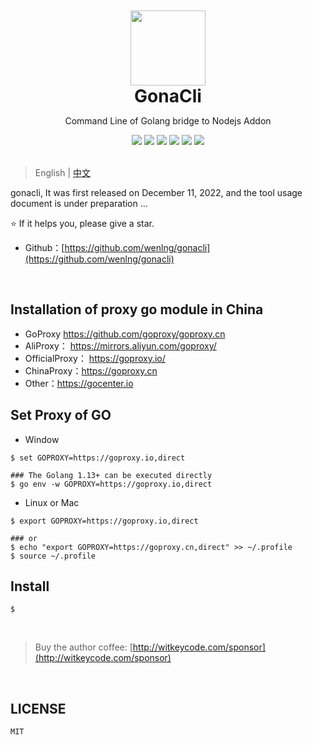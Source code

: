 <div align="center">
<img width="120" style="padding-top: 50px" src="http://47.104.180.148/gonacli/gonacli_logo.svg"/>
<h1 style="margin: 0; padding: 0">GonaCli</h1>
<p>Command Line of Golang bridge to Nodejs Addon</p>
<a href="https://goreportcard.com/report/github.com/wenlng/gonacli"><img src="https://goreportcard.com/badge/github.com/wenlng/gonacli"/></a>
<a href="https://godoc.org/github.com/wenlng/gonacli"><img src="https://godoc.org/github.com/wenlng/gonacli?status.svg"/></a>
<a href="https://github.com/wenlng/gonacli/releases"><img src="https://img.shields.io/github/v/release/wenlng/gonacli.svg"/></a>
<a href="https://github.com/wenlng/gonacli/blob/master/LICENSE"><img src="https://img.shields.io/github/license/wenlng/gonacli.svg"/></a>
<a href="https://github.com/wenlng/gonacli"><img src="https://img.shields.io/github/stars/wenlng/gonacli.svg"/></a>
<a href="https://github.com/wenlng/gonacli"><img src="https://img.shields.io/github/last-commit/wenlng/gonacli.svg"/></a>
</div>

<br/>

> English | [中文](README_zh.md)

<p>
gonacli, It was first released on December 11, 2022, and the tool usage document is under preparation ...
</p>

<p> ⭐️ If it helps you, please give a star.</p>

- Github：[https://github.com/wenlng/gonacli](https://github.com/wenlng/gonacli)

<br/>

## Installation of proxy go module in China
- GoProxy https://github.com/goproxy/goproxy.cn
- AliProxy： https://mirrors.aliyun.com/goproxy/
- OfficialProxy： https://goproxy.io/
- ChinaProxy：https://goproxy.cn
- Other：https://gocenter.io

## Set Proxy of GO 
- Window
```shell script
$ set GOPROXY=https://goproxy.io,direct

### The Golang 1.13+ can be executed directly
$ go env -w GOPROXY=https://goproxy.io,direct
```
- Linux or Mac
```shell script
$ export GOPROXY=https://goproxy.io,direct

### or
$ echo "export GOPROXY=https://goproxy.cn,direct" >> ~/.profile
$ source ~/.profile
```

## Install
```
$ 
```
<br/>

> Buy the author coffee: [http://witkeycode.com/sponsor](http://witkeycode.com/sponsor)

<br/>

## LICENSE
    MIT
